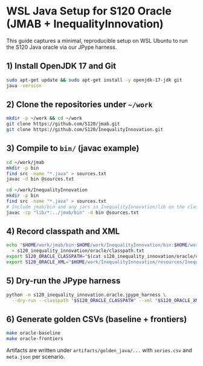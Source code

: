 # WSL Java Setup for S120 Oracle (JMAB + InequalityInnovation)

This guide captures a minimal, reproducible setup on WSL Ubuntu to run the
S120 Java oracle via our JPype harness.

## 1) Install OpenJDK 17 and Git

```bash
sudo apt-get update && sudo apt-get install -y openjdk-17-jdk git
java -version
```

## 2) Clone the repositories under `~/work`

```bash
mkdir -p ~/work && cd ~/work
git clone https://github.com/S120/jmab.git
git clone https://github.com/S120/InequalityInnovation.git
```

## 3) Compile to `bin/` (javac example)

```bash
cd ~/work/jmab
mkdir -p bin
find src -name "*.java" > sources.txt
javac -d bin @sources.txt

cd ~/work/InequalityInnovation
mkdir -p bin
find src -name "*.java" > sources.txt
# Include jmab/bin and any jars in InequalityInnovation/lib on the classpath
javac -cp "lib/*:../jmab/bin" -d bin @sources.txt
```

## 4) Record classpath and XML

```bash
echo "$HOME/work/jmab/bin:$HOME/work/InequalityInnovation/bin:$HOME/work/InequalityInnovation/lib/*" \
  > s120_inequality_innovation/oracle/classpath.txt
export S120_ORACLE_CLASSPATH="$(cat s120_inequality_innovation/oracle/classpath.txt)"
export S120_ORACLE_XML="$HOME/work/InequalityInnovation/resources/InequalityInnovation.xml"
```

## 5) Dry-run the JPype harness

```bash
python -m s120_inequality_innovation.oracle.jpype_harness \
  --dry-run --classpath "$S120_ORACLE_CLASSPATH" --xml "$S120_ORACLE_XML"
```

## 6) Generate golden CSVs (baseline + frontiers)

```bash
make oracle-baseline
make oracle-frontiers
```

Artifacts are written under `artifacts/golden_java/...` with `series.csv` and
`meta.json` per scenario.

